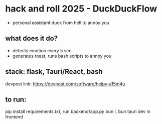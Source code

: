# hack and roll 2025 - DuckDuckFlow
* personal ~~assistant~~ duck from hell to annoy you

## what does it do?
* detects emotion every 5 sec
* generates roast, runs bash scripts to annoy you

## stack: flask, Tauri/React, bash
devpost link: https://devpost.com/software/helpy-a15m4u

## to run:
pip install requirements.txt, run backend/app.py
bun i, bun tauri dev in frontend